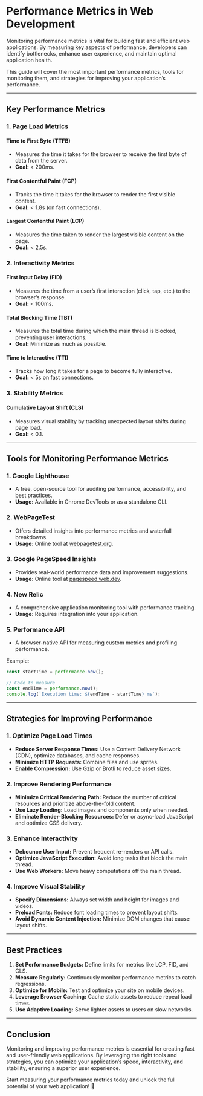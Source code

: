 # Performance Metrics in Web Development

Monitoring performance metrics is vital for building fast and efficient web applications. By measuring key aspects of performance, developers can identify bottlenecks, enhance user experience, and maintain optimal application health.

This guide will cover the most important performance metrics, tools for monitoring them, and strategies for improving your application’s performance.

---

## Key Performance Metrics

### 1. **Page Load Metrics**

#### **Time to First Byte (TTFB)**

- Measures the time it takes for the browser to receive the first byte of data from the server.
- **Goal:** < 200ms.

#### **First Contentful Paint (FCP)**

- Tracks the time it takes for the browser to render the first visible content.
- **Goal:** < 1.8s (on fast connections).

#### **Largest Contentful Paint (LCP)**

- Measures the time taken to render the largest visible content on the page.
- **Goal:** < 2.5s.

### 2. **Interactivity Metrics**

#### **First Input Delay (FID)**

- Measures the time from a user’s first interaction (click, tap, etc.) to the browser’s response.
- **Goal:** < 100ms.

#### **Total Blocking Time (TBT)**

- Measures the total time during which the main thread is blocked, preventing user interactions.
- **Goal:** Minimize as much as possible.

#### **Time to Interactive (TTI)**

- Tracks how long it takes for a page to become fully interactive.
- **Goal:** < 5s on fast connections.

### 3. **Stability Metrics**

#### **Cumulative Layout Shift (CLS)**

- Measures visual stability by tracking unexpected layout shifts during page load.
- **Goal:** < 0.1.

---

## Tools for Monitoring Performance Metrics

### 1. **Google Lighthouse**

- A free, open-source tool for auditing performance, accessibility, and best practices.
- **Usage:** Available in Chrome DevTools or as a standalone CLI.

### 2. **WebPageTest**

- Offers detailed insights into performance metrics and waterfall breakdowns.
- **Usage:** Online tool at [webpagetest.org](https://webpagetest.org).

### 3. **Google PageSpeed Insights**

- Provides real-world performance data and improvement suggestions.
- **Usage:** Online tool at [pagespeed.web.dev](https://pagespeed.web.dev).

### 4. **New Relic**

- A comprehensive application monitoring tool with performance tracking.
- **Usage:** Requires integration into your application.

### 5. **Performance API**

- A browser-native API for measuring custom metrics and profiling performance.

Example:

```javascript
const startTime = performance.now();

// Code to measure
const endTime = performance.now();
console.log(`Execution time: ${endTime - startTime} ms`);
```

---

## Strategies for Improving Performance

### 1. **Optimize Page Load Times**

- **Reduce Server Response Times:** Use a Content Delivery Network (CDN), optimize databases, and cache responses.
- **Minimize HTTP Requests:** Combine files and use sprites.
- **Enable Compression:** Use Gzip or Brotli to reduce asset sizes.

### 2. **Improve Rendering Performance**

- **Minimize Critical Rendering Path:** Reduce the number of critical resources and prioritize above-the-fold content.
- **Use Lazy Loading:** Load images and components only when needed.
- **Eliminate Render-Blocking Resources:** Defer or async-load JavaScript and optimize CSS delivery.

### 3. **Enhance Interactivity**

- **Debounce User Input:** Prevent frequent re-renders or API calls.
- **Optimize JavaScript Execution:** Avoid long tasks that block the main thread.
- **Use Web Workers:** Move heavy computations off the main thread.

### 4. **Improve Visual Stability**

- **Specify Dimensions:** Always set width and height for images and videos.
- **Preload Fonts:** Reduce font loading times to prevent layout shifts.
- **Avoid Dynamic Content Injection:** Minimize DOM changes that cause layout shifts.

---

## Best Practices

1. **Set Performance Budgets:** Define limits for metrics like LCP, FID, and CLS.
2. **Measure Regularly:** Continuously monitor performance metrics to catch regressions.
3. **Optimize for Mobile:** Test and optimize your site on mobile devices.
4. **Leverage Browser Caching:** Cache static assets to reduce repeat load times.
5. **Use Adaptive Loading:** Serve lighter assets to users on slow networks.

---

## Conclusion

Monitoring and improving performance metrics is essential for creating fast and user-friendly web applications. By leveraging the right tools and strategies, you can optimize your application’s speed, interactivity, and stability, ensuring a superior user experience.

Start measuring your performance metrics today and unlock the full potential of your web application! 🚀
